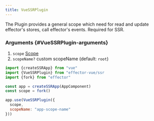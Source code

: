 ```yaml
---
title: VueSSRPlugin
---
```


The Plugin provides a general scope which need for read and update effector's stores, call effector's events. Required for SSR.

### Arguments {#VueSSRPlugin-arguments}

1. `scope` [Scope](/api/effector/Scope.md)
2. `scopeName?` custom scopeName (default: `root`)

```js
import {createSSRApp} from "vue"
import {VueSSRPlugin} from "effector-vue/ssr
import {fork} from "effector"

const app = createSSRApp(AppComponent)
const scope = fork()

app.use(VueSSRPlugin({
  scope,
  scopeName: "app-scope-name"
}))
```
